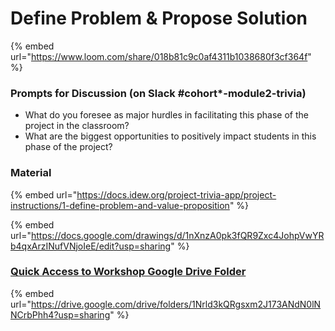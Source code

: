 # Define Problem & Propose Solution

{% embed url="https://www.loom.com/share/018b81c9c0af4311b1038680f3cf364f" %}

### Prompts for Discussion \(on Slack \#cohort\*-module2-trivia\)

* What do you foresee as major hurdles in facilitating this phase of the project in the classroom?
* What are the biggest opportunities to positively impact students in this phase of the project?

### Material

{% embed url="https://docs.idew.org/project-trivia-app/project-instructions/1-define-problem-and-value-proposition" %}

{% embed url="https://docs.google.com/drawings/d/1nXnzA0pk3fQR9Zxc4JohpVwYRb4qxArzINufVNjoIeE/edit?usp=sharing" %}

### [Quick Access to Workshop Google Drive Folder](https://drive.google.com/drive/folders/1Nrld3kQRgsxm2J173ANdN0lNNCrbPhh4?usp=sharing)

{% embed url="https://drive.google.com/drive/folders/1Nrld3kQRgsxm2J173ANdN0lNNCrbPhh4?usp=sharing" %}




